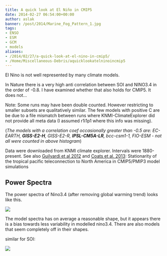 ```yaml
---
title: A quick look at El Niño in CMIP5
date: 2014-02-27 06:54:00+00:00
author: aslak
banner: /post/2014/Marine_Fog_Pattern_1.jpg
tags:
- ENSO
- ESM
- GCM
- models
aliases:
- /2014/02/27/a-quick-look-at-el-nino-in-cmip5/
- /Home/Miscellaneous-Debris/aquicklookatelninoincmip5
---
```


El Nino is not well represented by many climate models.
<!--more-->  
In Nature there is a very high anti correlation between SOI and NINO3.4 in the order of -0.8. I have examined whether that also holds for CMIP5. It does not...

Note: Some runs may have been double counted. However restricting to smaller subsets are qualitatively similar. The few models with positive C are be due to a file mismatch between runs where KNMI-ClimateExplorer did not provide all meta data (I assumed r1i1p1 where this info was missing).

(_The models with a correlation coef occasionally greater than -0.5 are: EC-EARTH, **GISS-E2-H**, GISS-E2-R, **IPSL-CM5A-LR**, bcc-csm1-1, FIO-ESM - not all were counted in above histogram_)

Data were downloaded from KNMI climate explorer. Intervals were 1880-present. See also [Guilyardi et al 2012](http://www.gfdl.noaa.gov/~atw/yr/pdf/guilyardi_etal_2012_clivex.pdf) and [Coats et al. 2013](http://onlinelibrary.wiley.com/doi/10.1002/grl.50938/abstract): Stationarity of the tropical pacific teleconnection to North America in CMIP5/PMIP3 model simulations

## Power Spectra

The power spectra of Nino3.4 (after removing global warming trend) looks like this.

![](/post/2014/cmip5nino34spectrum.png)

The model spectra has on average a reasonable shape, but it appears there is a bias towards less variability in modelled nino3.4. There are also models that seem completely off in their shapes.

similar for SOI:

![](/post/2014/cmip5soispectrum.png)